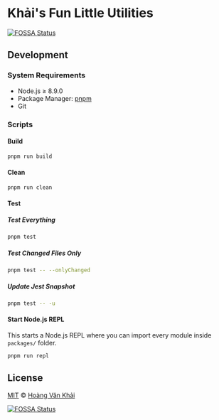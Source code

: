 # Khải's Fun Little Utilities
[![FOSSA Status](https://app.fossa.io/api/projects/git%2Bgithub.com%2Fksxnodeapps%2Ffun-little-utilities.svg?type=shield)](https://app.fossa.io/projects/git%2Bgithub.com%2Fksxnodeapps%2Ffun-little-utilities?ref=badge_shield)

## Development

### System Requirements

* Node.js ≥ 8.9.0
* Package Manager: [pnpm](https://pnpm.js.org/)
* Git

### Scripts

#### Build

```sh
pnpm run build
```

#### Clean

```sh
pnpm run clean
```

#### Test

##### Test Everything

```sh
pnpm test
```

##### Test Changed Files Only

```sh
pnpm test -- --onlyChanged
```

##### Update Jest Snapshot

```sh
pnpm test -- -u
```

#### Start Node.js REPL

This starts a Node.js REPL where you can import every module inside `packages/` folder.

```sh
pnpm run repl
```

## License

[MIT](https://git.io/fxKXN) © [Hoàng Văn Khải](https://ksxgithub.github.io)

[![FOSSA Status](https://app.fossa.io/api/projects/git%2Bgithub.com%2Fksxnodeapps%2Ffun-little-utilities.svg?type=large)](https://app.fossa.io/projects/git%2Bgithub.com%2Fksxnodeapps%2Ffun-little-utilities?ref=badge_large)
